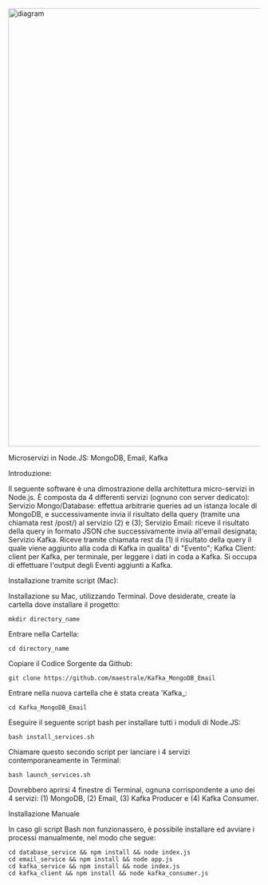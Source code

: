 <img width="878" alt="diagram" src="https://user-images.githubusercontent.com/26854301/51741131-07220800-2064-11e9-9785-f73b92fb42da.png">

Microservizi in Node.JS: MongoDB, Email, Kafka

Introduzione:

Il seguente software è una dimostrazione della architettura micro-servizi in Node.js. È composta da 4 differenti servizi (ognuno con server dedicato): 
Servizio Mongo/Database: effettua arbitrarie queries ad un istanza locale di MongoDB, e successivamente invia il risultato della query (tramite una chiamata rest /post/) al servizio (2) e (3);
Servizio Email: riceve il risultato della query in formato JSON che successivamente invia all'email designata;
Servizio Kafka. Riceve tramite chiamata rest da (1) il risultato della query il quale viene aggiunto alla coda di Kafka in qualita' di "Evento";
Kafka Client: client per Kafka, per terminale, per leggere i dati in coda a Kafka. Si occupa di effettuare l'output degli Eventi aggiunti a Kafka.


Installazione tramite script (Mac):

Installazione su Mac, utilizzando Terminal. Dove desiderate, create la cartella dove installare il progetto:

	mkdir directory_name 
	
Entrare nella Cartella:

	cd directory_name

Copiare il Codice Sorgente da Github:
	
	git clone https://github.com/maestrale/Kafka_MongoDB_Email


Entrare nella nuova cartella che è stata creata 'Kafka_:

	cd Kafka_MongoDB_Email


Eseguire il seguente script bash per installare tutti i moduli di Node.JS:

	bash install_services.sh


Chiamare questo secondo script per lanciare i 4 servizi contemporaneamente in Terminal:

	bash launch_services.sh



Dovrebbero aprirsi 4 finestre di Terminal, ognuna corrispondente a uno dei 4 servizi: (1) MongoDB, (2) Email, (3) Kafka Producer e (4) Kafka Consumer.

Installazione Manuale 

In caso gli script Bash non funzionassero, è possibile installare ed avviare i processi manualmente, nel modo che segue:

	cd database_service && npm install && node index.js
	cd email_service && npm install && node app.js
	cd kafka_service && npm install && node index.js
	cd kafka_client && npm install && node kafka_consumer.js

